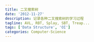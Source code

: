 ```yaml
---
title: 二叉搜索树
date: '2012-11-27'
description: 记录各种二叉搜索树的学习过程
tagline: AVL, RBT, Splay, SBT, Treap...
tags: ['Data Structure', 'OI']
categories: Computer-Science
---
```


